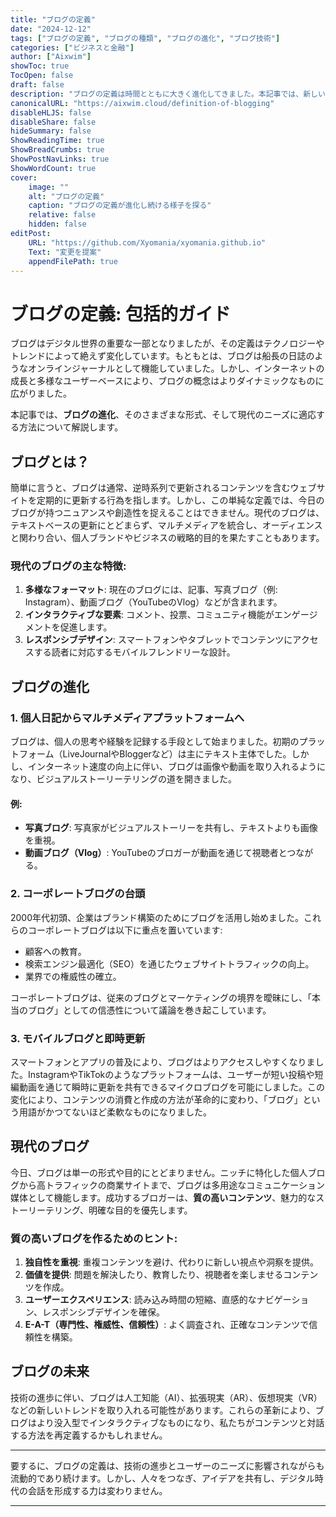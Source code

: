 ```yaml
---
title: "ブログの定義"
date: "2024-12-12"
tags: ["ブログの定義", "ブログの種類", "ブログの進化", "ブログ技術"]
categories: ["ビジネスと金融"]
author: ["Aixwim"]
showToc: true
TocOpen: false
draft: false
description: "ブログの定義は時間とともに大きく進化してきました。本記事では、新しい技術がブログの世界をどのように変え続けているかを探ります。"
canonicalURL: "https://aixwim.cloud/definition-of-blogging"
disableHLJS: false
disableShare: false
hideSummary: false
ShowReadingTime: true
ShowBreadCrumbs: true
ShowPostNavLinks: true
ShowWordCount: true
cover:
    image: ""
    alt: "ブログの定義"
    caption: "ブログの定義が進化し続ける様子を探る"
    relative: false
    hidden: false
editPost:
    URL: "https://github.com/Xyomania/xyomania.github.io"
    Text: "変更を提案"
    appendFilePath: true
---
```


# ブログの定義: 包括的ガイド

ブログはデジタル世界の重要な一部となりましたが、その定義はテクノロジーやトレンドによって絶えず変化しています。もともとは、ブログは船長の日誌のようなオンラインジャーナルとして機能していました。しかし、インターネットの成長と多様なユーザーベースにより、ブログの概念はよりダイナミックなものに広がりました。

本記事では、**ブログの進化**、そのさまざまな形式、そして現代のニーズに適応する方法について解説します。

## ブログとは？

簡単に言うと、ブログは通常、逆時系列で更新されるコンテンツを含むウェブサイトを定期的に更新する行為を指します。しかし、この単純な定義では、今日のブログが持つニュアンスや創造性を捉えることはできません。現代のブログは、テキストベースの更新にとどまらず、マルチメディアを統合し、オーディエンスと関わり合い、個人ブランドやビジネスの戦略的目的を果たすこともあります。

### 現代のブログの主な特徴:

1. **多様なフォーマット**: 現在のブログには、記事、写真ブログ（例: Instagram）、動画ブログ（YouTubeのVlog）などが含まれます。
2. **インタラクティブな要素**: コメント、投票、コミュニティ機能がエンゲージメントを促進します。
3. **レスポンシブデザイン**: スマートフォンやタブレットでコンテンツにアクセスする読者に対応するモバイルフレンドリーな設計。

## ブログの進化

### 1. 個人日記からマルチメディアプラットフォームへ

ブログは、個人の思考や経験を記録する手段として始まりました。初期のプラットフォーム（LiveJournalやBloggerなど）は主にテキスト主体でした。しかし、インターネット速度の向上に伴い、ブログは画像や動画を取り入れるようになり、ビジュアルストーリーテリングの道を開きました。

#### 例:
- **写真ブログ**: 写真家がビジュアルストーリーを共有し、テキストよりも画像を重視。
- **動画ブログ（Vlog）**: YouTubeのブロガーが動画を通じて視聴者とつながる。

### 2. コーポレートブログの台頭

2000年代初頭、企業はブランド構築のためにブログを活用し始めました。これらのコーポレートブログは以下に重点を置いています:
- 顧客への教育。
- 検索エンジン最適化（SEO）を通じたウェブサイトトラフィックの向上。
- 業界での権威性の確立。

コーポレートブログは、従来のブログとマーケティングの境界を曖昧にし、「本当のブログ」としての信憑性について議論を巻き起こしています。

### 3. モバイルブログと即時更新

スマートフォンとアプリの普及により、ブログはよりアクセスしやすくなりました。InstagramやTikTokのようなプラットフォームは、ユーザーが短い投稿や短編動画を通じて瞬時に更新を共有できるマイクロブログを可能にしました。この変化により、コンテンツの消費と作成の方法が革命的に変わり、「ブログ」という用語がかつてないほど柔軟なものになりました。

## 現代のブログ

今日、ブログは単一の形式や目的にとどまりません。ニッチに特化した個人ブログから高トラフィックの商業サイトまで、ブログは多用途なコミュニケーション媒体として機能します。成功するブロガーは、**質の高いコンテンツ**、魅力的なストーリーテリング、明確な目的を優先します。

### 質の高いブログを作るためのヒント:
1. **独自性を重視**: 重複コンテンツを避け、代わりに新しい視点や洞察を提供。
2. **価値を提供**: 問題を解決したり、教育したり、視聴者を楽しませるコンテンツを作成。
3. **ユーザーエクスペリエンス**: 読み込み時間の短縮、直感的なナビゲーション、レスポンシブデザインを確保。
4. **E-A-T（専門性、権威性、信頼性）**: よく調査され、正確なコンテンツで信頼性を構築。

## ブログの未来

技術の進歩に伴い、ブログは人工知能（AI）、拡張現実（AR）、仮想現実（VR）などの新しいトレンドを取り入れる可能性があります。これらの革新により、ブログはより没入型でインタラクティブなものになり、私たちがコンテンツと対話する方法を再定義するかもしれません。

---

要するに、ブログの定義は、技術の進歩とユーザーのニーズに影響されながらも流動的であり続けます。しかし、人々をつなぎ、アイデアを共有し、デジタル時代の会話を形成する力は変わりません。

---

